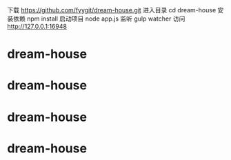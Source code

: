 
下载
    https://github.com/fyygit/dream-house.git
进入目录
    cd dream-house
安装依赖
    npm install
启动项目
    node app.js
监听
    gulp watcher
访问
    http://127.0.0.1:16948

# dream-house
# dream-house
# dream-house
# dream-house
